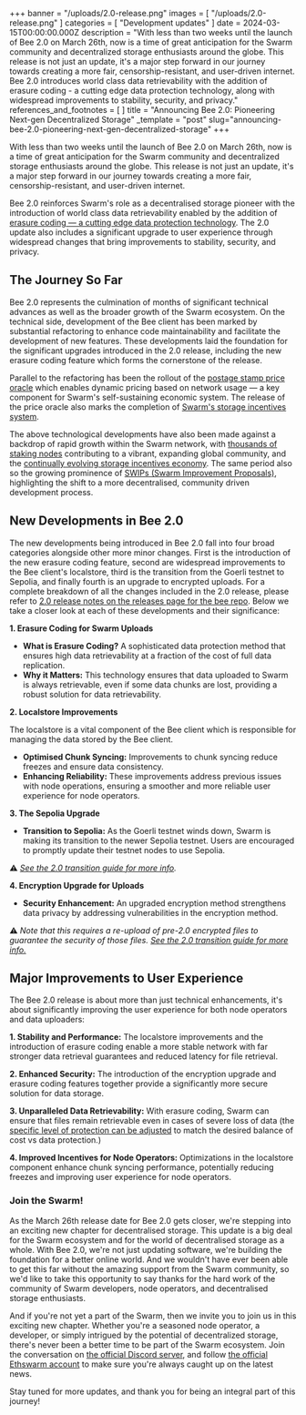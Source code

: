 +++
banner = "/uploads/2.0-release.png"
images = [ "/uploads/2.0-release.png" ]
categories = [ "Development updates" ]
date = 2024-03-15T00:00:00.000Z
description = "With less than two weeks until the launch of Bee 2.0 on March 26th, now is a time of great anticipation for the Swarm community and decentralized storage enthusiasts around the globe. This release is not just an update, it's a major step forward in our journey towards creating a more fair, censorship-resistant, and user-driven internet. Bee 2.0 introduces world class data retrievability with the addition of erasure coding - a cutting edge data protection technology, along with widespread improvements to stability, security, and privacy."
references_and_footnotes = [ ]
title = "Announcing Bee 2.0: Pioneering Next-gen Decentralized Storage"
_template = "post"
slug="announcing-bee-2.0-pioneering-next-gen-decentralized-storage"
+++


With less than two weeks until the launch of Bee 2.0 on March 26th, now is a time of great anticipation for the Swarm community and decentralized storage enthusiasts around the globe. This release is not just an update, it's a major step forward in our journey towards creating a more fair, censorship-resistant, and user-driven internet. 

Bee 2.0 reinforces Swarm's role as a decentralised storage pioneer with the introduction of world class data retrievability enabled by the addition of [erasure coding — a cutting edge data protection technology](https://blog.ethswarm.org/foundation/2023/erasure-coding-supercharges-swarm/). The 2.0 update also includes a significant upgrade to user experience through widespread changes that bring improvements to stability, security, and privacy. 

## The Journey So Far

Bee 2.0 represents the culmination of months of significant technical advances as well as the broader growth of the Swarm ecosystem. On the technical side, development of the Bee client has been marked by substantial refactoring to enhance code maintainability and facilitate the development of new features. These developments laid the foundation for the significant upgrades introduced in the 2.0 release, including the new erasure coding feature which forms the cornerstone of the release. 

Parallel to the refactoring has been the rollout of the [postage stamp price oracle](https://blog.ethswarm.org/foundation/2023/oracle-overview/) which enables dynamic pricing based on network usage — a key component for Swarm's self-sustaining economic system. The release of the price oracle also marks the completion of [Swarm's storage incentives system](https://blog.ethswarm.org/foundation/2022/the-mechanics-of-swarm-networks-storage-incentives/).

The above technological developments have also been made against a backdrop of rapid growth within the Swarm network, with [thousands of staking nodes](https://swarmscan.io/) contributing to a vibrant, expanding global community, and the [continually evolving storage incentives economy](https://blog.staging.ethswarm.org/foundation/2024/state-of-the-network-february/). The same period also so the growing prominence of [SWIPs (Swarm Improvement Proposals)](https://github.com/ethersphere/SWIPs/pulls), highlighting the shift to a more decentralised, community driven development process.


## New Developments in Bee 2.0

The new developments being introduced in Bee 2.0 fall into four broad categories alongside other more minor changes. First is the introduction of the new erasure coding feature, second are widespread improvements to the Bee client's localstore, third is the transition from the Goerli testnet to Sepolia, and finally fourth is an upgrade to encrypted uploads. For a complete breakdown of all the changes included in the 2.0 release, please refer to [2.0 release notes on the releases page for the bee repo](https://github.com/ethersphere/bee/releases). Below we take a closer look at each of these developments and their significance:

**1. Erasure Coding for Swarm Uploads**

- **What is Erasure Coding?** A sophisticated data protection method that ensures high data retrievability at a fraction of the cost of full data replication.
- **Why it Matters:**  This technology ensures that data uploaded to Swarm is always retrievable, even if some data chunks are lost, providing a robust solution for data retrievability.

**2. Localstore Improvements**

The localstore is a vital component of the Bee client which is responsible for managing the data stored by the Bee client. 

- **Optimised Chunk Syncing:** Improvements to chunk syncing reduce freezes and ensure data consistency.
- **Enhancing Reliability:** These improvements address previous issues with node operations, ensuring a smoother and more reliable user experience for node operators.

**3. The Sepolia Upgrade**

- **Transition to Sepolia:** As the Goerli testnet winds down, Swarm is making its transition to the newer Sepolia testnet. Users are encouraged to promptly update their testnet nodes to use Sepolia. 

⚠️ *[See the 2.0 transition guide for more info](https://blog.ethswarm.org/foundation/2024/bee-2-0-transition-guide/).* 

**4. Encryption Upgrade for Uploads**

- **Security Enhancement:** An upgraded encryption method strengthens data privacy by addressing vulnerabilities in the encryption method. 

⚠️ *Note that this requires a re-upload of pre-2.0 encrypted files to guarantee the security of those files. [See the 2.0 transition guide for more info.](https://blog.ethswarm.org/foundation/2024/bee-2-0-transition-guide/)* 

## Major Improvements to User Experience

The Bee 2.0 release is about more than just technical enhancements, it's about significantly improving the user experience for both node operators and data uploaders:

**1. Stability and Performance:** The localstore improvements and the introduction of erasure coding enable a more stable network with far stronger data retrieval guarantees and reduced latency for file retrieval.

**2. Enhanced Security:** The introduction of the encryption upgrade and erasure coding features together provide a significantly more secure solution for data storage.

**3. Unparalleled Data Retrievability:** With erasure coding, Swarm can ensure that files remain retrievable even in cases of severe loss of data (the [specific level of protection can be adjusted](https://docs.ethswarm.org/docs/develop/access-the-swarm/erasure-coding#uploading-with-erasure-coding) to match the desired balance of cost vs data protection.)

**4. Improved Incentives for Node Operators:** Optimizations in the localstore component enhance chunk syncing performance, potentially reducing freezes and improving user experience for node operators.


### Join the Swarm!

As the March 26th release date for Bee 2.0 gets closer, we're stepping into an exciting new chapter for decentralised storage. This update is a big deal for the Swarm ecosystem and for the world of decentralised storage as a whole. With Bee 2.0, we're not just updating software, we're building the foundation for a better online world. And we wouldn't have ever been able to get this far without the amazing support from the Swarm community, so we'd like to take this opportunity to say thanks for the hard work of the community of Swarm developers, node operators, and decentralised storage enthusiasts. 

And if you're not yet a part of the Swarm, then we invite you to join us in this exciting new chapter. Whether you're a seasoned node operator, a developer, or simply intrigued by the potential of decentralized storage, there's never been a better time to be part of the Swarm ecosystem. Join the conversation on [the official Discord server](https://discord.gg/cRPBKXNpKW), and follow [the official Ethswarm account](https://twitter.com/ethswarm) to make sure you're always caught up on the latest news.

Stay tuned for more updates, and thank you for being an integral part of this journey!